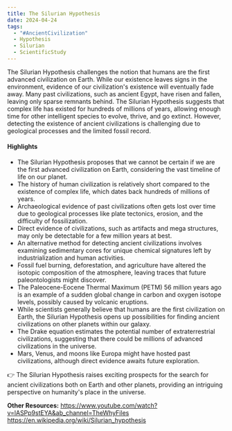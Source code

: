 ```yaml
---
title: The Silurian Hypothesis
date: 2024-04-24
tags:
  - "#AncientCivilization"
  - Hypothesis
  - Silurian
  - ScientificStudy
---
```

The Silurian Hypothesis challenges the notion that humans are the first advanced civilization on Earth. While our existence leaves signs in the environment, evidence of our civilization's existence will eventually fade away. Many past civilizations, such as ancient Egypt, have risen and fallen, leaving only sparse remnants behind. The Silurian Hypothesis suggests that complex life has existed for hundreds of millions of years, allowing enough time for other intelligent species to evolve, thrive, and go extinct. However, detecting the existence of ancient civilizations is challenging due to geological processes and the limited fossil record.

#### Highlights
- The Silurian Hypothesis proposes that we cannot be certain if we are the first advanced civilization on Earth, considering the vast timeline of life on our planet.
- The history of human civilization is relatively short compared to the existence of complex life, which dates back hundreds of millions of years.
- Archaeological evidence of past civilizations often gets lost over time due to geological processes like plate tectonics, erosion, and the difficulty of fossilization.
- Direct evidence of civilizations, such as artifacts and mega structures, may only be detectable for a few million years at best.
- An alternative method for detecting ancient civilizations involves examining sedimentary cores for unique chemical signatures left by industrialization and human activities.
- Fossil fuel burning, deforestation, and agriculture have altered the isotopic composition of the atmosphere, leaving traces that future paleontologists might discover.
- The Paleocene-Eocene Thermal Maximum (PETM) 56 million years ago is an example of a sudden global change in carbon and oxygen isotope levels, possibly caused by volcanic eruptions.
- While scientists generally believe that humans are the first civilization on Earth, the Silurian Hypothesis opens up possibilities for finding ancient civilizations on other planets within our galaxy.
- The Drake equation estimates the potential number of extraterrestrial civilizations, suggesting that there could be millions of advanced civilizations in the universe.
- Mars, Venus, and moons like Europa might have hosted past civilizations, although direct evidence awaits future exploration.

👉 The Silurian Hypothesis raises exciting prospects for the search for ancient civilizations both on Earth and other planets, providing an intriguing perspective on humanity's place in the universe.

**Other Resources:**
https://www.youtube.com/watch?v=lASPp9stEYA&ab_channel=TheWhyFiles
https://en.wikipedia.org/wiki/Silurian_hypothesis